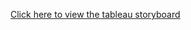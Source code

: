 [Click here to view the tableau storyboard](https://public.tableau.com/app/profile/ariel.johnson8455/viz/AnalyzingCarAccidentsintheU_S2016-2023/CarAccidentsStoryboard?publish=yes)
